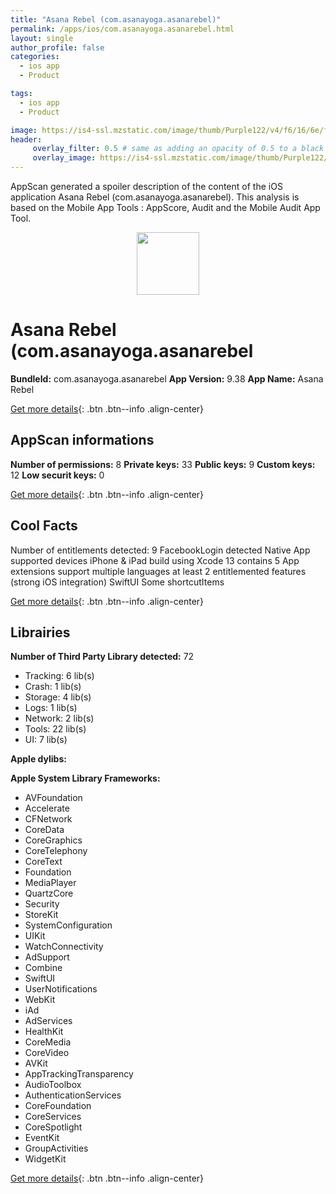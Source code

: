 ```yaml
---
title: "Asana Rebel (com.asanayoga.asanarebel)"
permalink: /apps/ios/com.asanayoga.asanarebel.html
layout: single
author_profile: false
categories: 
  - ios app 
  - Product 

tags: 
  - ios app 
  - Product 

image: https://is4-ssl.mzstatic.com/image/thumb/Purple122/v4/f6/16/6e/f6166e15-de10-4c93-f9c5-34fd962a85dd/AppIcon-0-1x_U007emarketing-0-10-0-85-220.png/512x512bb.jpg
header: 
     overlay_filter: 0.5 # same as adding an opacity of 0.5 to a black background
     overlay_image: https://is4-ssl.mzstatic.com/image/thumb/Purple122/v4/f6/16/6e/f6166e15-de10-4c93-f9c5-34fd962a85dd/AppIcon-0-1x_U007emarketing-0-10-0-85-220.png/512x512bb.jpg
---
```

AppScan generated a spoiler description of the content of the iOS application Asana Rebel (com.asanayoga.asanarebel). This analysis is based on the Mobile App Tools : AppScore, Audit and the Mobile Audit App Tool.

  
  
<div style="text-align: center;"><img src="https://is4-ssl.mzstatic.com/image/thumb/Purple122/v4/f6/16/6e/f6166e15-de10-4c93-f9c5-34fd962a85dd/AppIcon-0-1x_U007emarketing-0-10-0-85-220.png/512x512bb.jpg" width="100" height="100"></div>  
  
# Asana Rebel (com.asanayoga.asanarebel

**BundleId:** com.asanayoga.asanarebel
**App Version:** 9.38
**App Name:** Asana Rebel


[Get more details](/pricing.html){: .btn .btn--info .align-center}  
  
## AppScan informations 

**Number of permissions:** 8
**Private keys:** 33
**Public keys:** 9
**Custom keys:** 12
**Low securit keys:** 0
  
[Get more details](/pricing.html){: .btn .btn--info .align-center}

## Cool Facts

Number of entitlements detected: 9
FacebookLogin detected
Native App
supported devices iPhone & iPad
build using Xcode 13
contains 5 App extensions
support multiple languages
at least 2 entitlemented features (strong iOS integration)
SwiftUI
Some shortcutItems 
  
[Get more details](/pricing.html){: .btn .btn--info .align-center}

## Librairies 
**Number of Third Party Library detected:** 72
- Tracking: 6 lib(s)
- Crash: 1 lib(s)
- Storage: 4 lib(s)
- Logs: 1 lib(s)
- Network: 2 lib(s)
- Tools: 22 lib(s)
- UI: 7 lib(s)

**Apple dylibs:**


**Apple System Library Frameworks:**
- AVFoundation
- Accelerate
- CFNetwork
- CoreData
- CoreGraphics
- CoreTelephony
- CoreText
- Foundation
- MediaPlayer
- QuartzCore
- Security
- StoreKit
- SystemConfiguration
- UIKit
- WatchConnectivity
- AdSupport
- Combine
- SwiftUI
- UserNotifications
- WebKit
- iAd
- AdServices
- HealthKit
- CoreMedia
- CoreVideo
- AVKit
- AppTrackingTransparency
- AudioToolbox
- AuthenticationServices
- CoreFoundation
- CoreServices
- CoreSpotlight
- EventKit
- GroupActivities
- WidgetKit


  
[Get more details](/pricing.html){: .btn .btn--info .align-center}

